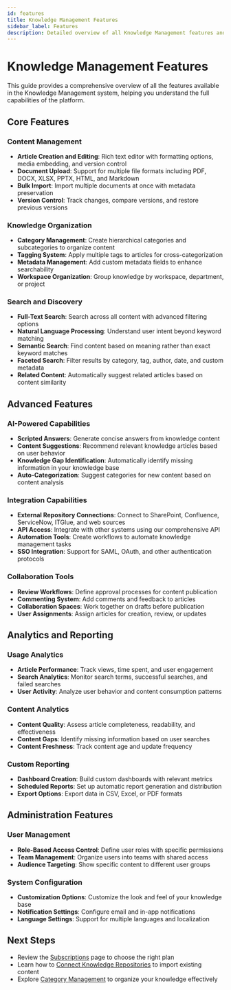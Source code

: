 ```yaml
---
id: features
title: Knowledge Management Features
sidebar_label: Features
description: Detailed overview of all Knowledge Management features and capabilities
---
```


# Knowledge Management Features

This guide provides a comprehensive overview of all the features available in the Knowledge Management system, helping you understand the full capabilities of the platform.

## Core Features

### Content Management
- **Article Creation and Editing**: Rich text editor with formatting options, media embedding, and version control
- **Document Upload**: Support for multiple file formats including PDF, DOCX, XLSX, PPTX, HTML, and Markdown
- **Bulk Import**: Import multiple documents at once with metadata preservation
- **Version Control**: Track changes, compare versions, and restore previous versions

### Knowledge Organization
- **Category Management**: Create hierarchical categories and subcategories to organize content
- **Tagging System**: Apply multiple tags to articles for cross-categorization
- **Metadata Management**: Add custom metadata fields to enhance searchability
- **Workspace Organization**: Group knowledge by workspace, department, or project

### Search and Discovery
- **Full-Text Search**: Search across all content with advanced filtering options
- **Natural Language Processing**: Understand user intent beyond keyword matching
- **Semantic Search**: Find content based on meaning rather than exact keyword matches
- **Faceted Search**: Filter results by category, tag, author, date, and custom metadata
- **Related Content**: Automatically suggest related articles based on content similarity

## Advanced Features

### AI-Powered Capabilities
- **Scripted Answers**: Generate concise answers from knowledge content
- **Content Suggestions**: Recommend relevant knowledge articles based on user behavior
- **Knowledge Gap Identification**: Automatically identify missing information in your knowledge base
- **Auto-Categorization**: Suggest categories for new content based on content analysis

### Integration Capabilities
- **External Repository Connections**: Connect to SharePoint, Confluence, ServiceNow, ITGlue, and web sources
- **API Access**: Integrate with other systems using our comprehensive API
- **Automation Tools**: Create workflows to automate knowledge management tasks
- **SSO Integration**: Support for SAML, OAuth, and other authentication protocols

### Collaboration Tools
- **Review Workflows**: Define approval processes for content publication
- **Commenting System**: Add comments and feedback to articles
- **Collaboration Spaces**: Work together on drafts before publication
- **User Assignments**: Assign articles for creation, review, or updates

## Analytics and Reporting

### Usage Analytics
- **Article Performance**: Track views, time spent, and user engagement
- **Search Analytics**: Monitor search terms, successful searches, and failed searches
- **User Activity**: Analyze user behavior and content consumption patterns

### Content Analytics
- **Content Quality**: Assess article completeness, readability, and effectiveness
- **Content Gaps**: Identify missing information based on user searches
- **Content Freshness**: Track content age and update frequency

### Custom Reporting
- **Dashboard Creation**: Build custom dashboards with relevant metrics
- **Scheduled Reports**: Set up automatic report generation and distribution
- **Export Options**: Export data in CSV, Excel, or PDF formats

## Administration Features

### User Management
- **Role-Based Access Control**: Define user roles with specific permissions
- **Team Management**: Organize users into teams with shared access
- **Audience Targeting**: Show specific content to different user groups

### System Configuration
- **Customization Options**: Customize the look and feel of your knowledge base
- **Notification Settings**: Configure email and in-app notifications
- **Language Settings**: Support for multiple languages and localization

## Next Steps

- Review the [Subscriptions](/docs/knowledge-management/setup/subscriptions) page to choose the right plan
- Learn how to [Connect Knowledge Repositories](/docs/knowledge-management/repositories/sharepoint) to import existing content
- Explore [Category Management](/docs/knowledge-management/category-management) to organize your knowledge effectively
